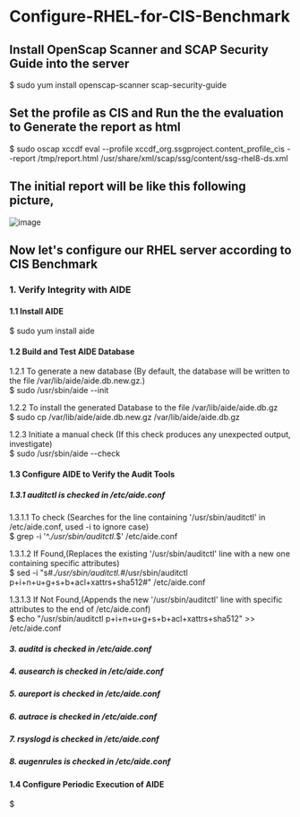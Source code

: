 # Configure-RHEL-for-CIS-Benchmark

## Install OpenScap Scanner and SCAP Security Guide into the server
$  sudo yum install openscap-scanner scap-security-guide

## Set the profile as CIS and Run the the evaluation to Generate the report as html
$  sudo oscap xccdf eval --profile xccdf_org.ssgproject.content_profile_cis --report /tmp/report.html /usr/share/xml/scap/ssg/content/ssg-rhel8-ds.xml

## The initial report will be like this following picture,
![image](https://github.com/Aththas/Configure-RHEL-for-CIS-Benchmark/assets/121440481/474247d5-007f-451a-9a6f-bbbac6be8aad)


## Now let's configure our RHEL server according to CIS Benchmark

### 1. Verify Integrity with AIDE

#### 1.1 Install AIDE
$  sudo yum install aide

#### 1.2 Build and Test AIDE Database
1.2.1 To generate a new database (By default, the database will be written to the file /var/lib/aide/aide.db.new.gz.)<br>
$  sudo /usr/sbin/aide --init

1.2.2 To install the generated Database to the file /var/lib/aide/aide.db.gz<br>
$  sudo cp /var/lib/aide/aide.db.new.gz /var/lib/aide/aide.db.gz

1.2.3 Initiate a manual check (If this check produces any unexpected output, investigate)<br>
$  sudo /usr/sbin/aide --check

#### 1.3 Configure AIDE to Verify the Audit Tools
##### 1.3.1 auditctl is checked in /etc/aide.conf
  1.3.1.1 To check (Searches for the line containing '/usr/sbin/auditctl' in /etc/aide.conf, used -i to ignore case)<br>
   $  grep -i '^.*/usr/sbin/auditctl.*$' /etc/aide.conf

  1.3.1.2 If Found,(Replaces the existing '/usr/sbin/auditctl' line with a new one containing specific attributes)<br>
   $  sed -i "s#.*/usr/sbin/auditctl.*#/usr/sbin/auditctl p+i+n+u+g+s+b+acl+xattrs+sha512#" /etc/aide.conf

  1.3.1.3 If Not Found,(Appends the new '/usr/sbin/auditctl' line with specific attributes to the end of /etc/aide.conf)<br>
   $  echo "/usr/sbin/auditctl p+i+n+u+g+s+b+acl+xattrs+sha512" >> /etc/aide.conf

  

##### 3. auditd is checked in /etc/aide.conf
##### 4. ausearch is checked in /etc/aide.conf
##### 5. aureport is checked in /etc/aide.conf
##### 6. autrace is checked in /etc/aide.conf
##### 7. rsyslogd is checked in /etc/aide.conf
##### 8. augenrules is checked in /etc/aide.conf

#### 1.4 Configure Periodic Execution of AIDE
$

